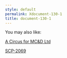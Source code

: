 ```yaml
---
style: default
permalink: Xdocument-130-1
title: document-130-1
---
```

You may also like:

[A Circus for MC&D Ltd](http://scp-wiki.net/a-circus-for-mc-d-ltd)

[SCP-2069](http://scp-wiki.net/scp-2069)
